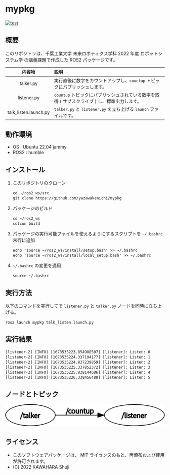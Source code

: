 # mypkg
[![test](https://github.com/YazawaKenichi/mypkg/actions/workflows/test.yaml/badge.svg)](https://github.com/YazawaKenichi/mypkg/actions/workflows/test.yaml)
## 概要
このリポジトリは、千葉工業大学 未来ロボティクス学科 2022 年度 ロボットシステム学 の講義課題で作成した ROS2 パッケージです。

|内容物|説明
|:---:|:---
|talker.py|実行直後に数字をカウントアップし、`countup` トピックにパブリッシュします。
|listener.py|`countup` トピックにパブリッシュされている数字を取得 ( サブスクライブ ) し、標準出力します。
|talk_listen.launch.py|`talker.py` と `listener.py` を立ち上げる `launch` ファイルです。

## 動作環境
- OS : Ubuntu 22.04 jammy
- ROS2 : humble

## インストール
1. このリポジトリのクローン
    ```
    cd ~/ros2_ws/src
    git clone https://github.com/yazawakenichi/mypkg
    ```
1. パッケージのビルド
    ```
    cd ~/ros2_ws
    colcon build
    ```
1. パッケージの実行可能ファイルを使えるようにするスクリプトを `~/.bashrc` 末行に追加
    ```
    echo 'source ~/ros2_ws/install/setup.bash' >> ~/.bashrc
    echo 'source ~/ros2_ws/install/local_setup.bash' >> ~/.bashrc
    ```
1. `~/.bashrc` の変更を適用
    ```
    source ~/.bashrc
    ```

## 実行方法
以下のコマンドを実行してで `listener.py` と `talker.py` ノードを同時に立ち上げる。
```
ros2 launch mypkg talk_listen.launch.py
```

## 実行結果
```
[listener-2] [INFO] [1673535223.854988507] [listener]: Listen: 0
[listener-2] [INFO] [1673535224.337194177] [listener]: Listen: 1
[listener-2] [INFO] [1673535224.837239859] [listener]: Listen: 2
[listener-2] [INFO] [1673535225.337852372] [listener]: Listen: 3
[listener-2] [INFO] [1673535225.838144686] [listener]: Listen: 4
[listener-2] [INFO] [1673535226.338456488] [listener]: Listen: 5
```

## ノードとトピック
![image](https://github.com/YazawaKenichi/mypkg/blob/main/.pictures/rosgraph.png)

## ライセンス
- このソフトウェアパッケージは、 MIT ライセンスのもと、再頒布および使用が許可されます。
- (C) 2022 KAWAHARA Shuji

